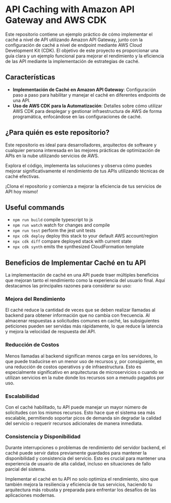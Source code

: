 
# API Caching with Amazon API Gateway and AWS CDK

Este repositorio contiene un ejemplo práctico de cómo implementar el caché a nivel de API utilizando Amazon API Gateway, junto con la configuración de caché a nivel de endpoint mediante AWS Cloud Development Kit (CDK). El objetivo de este proyecto es proporcionar una guía clara y un ejemplo funcional para mejorar el rendimiento y la eficiencia de las API mediante la implementación de estrategias de caché.

## Características

- **Implementación de Caché en Amazon API Gateway**: Configuración paso a paso para habilitar y manejar el caché en diferentes endpoints de una API.
- **Uso de AWS CDK para la Automatización**: Detalles sobre cómo utilizar AWS CDK para desplegar y gestionar infraestructura de AWS de forma programática, enfocándose en las configuraciones de caché.

## ¿Para quién es este repositorio?

Este repositorio es ideal para desarrolladores, arquitectos de software y cualquier persona interesada en las mejores prácticas de optimización de APIs en la nube utilizando servicios de AWS.

Explora el código, implementa las soluciones y observa cómo puedes mejorar significativamente el rendimiento de tus APIs utilizando técnicas de caché efectivas.

¡Clona el repositorio y comienza a mejorar la eficiencia de tus servicios de API hoy mismo!

## Useful commands

* `npm run build`   compile typescript to js
* `npm run watch`   watch for changes and compile
* `npm run test`    perform the jest unit tests
* `npx cdk deploy`  deploy this stack to your default AWS account/region
* `npx cdk diff`    compare deployed stack with current state
* `npx cdk synth`   emits the synthesized CloudFormation template

## Beneficios de Implementar Caché en tu API

La implementación de caché en una API puede traer múltiples beneficios que mejoran tanto el rendimiento como la experiencia del usuario final. Aquí destacamos las principales razones para considerar su uso:

### Mejora del Rendimiento
El caché reduce la cantidad de veces que se deben realizar llamadas al backend para obtener información que no cambia con frecuencia. Al almacenar respuestas a solicitudes comunes en caché, las subsiguientes peticiones pueden ser servidas más rápidamente, lo que reduce la latencia y mejora la velocidad de respuesta del API.

### Reducción de Costos
Menos llamadas al backend significan menos carga en los servidores, lo que puede traducirse en un menor uso de recursos y, por consiguiente, en una reducción de costos operativos y de infraestructura. Esto es especialmente significativo en arquitecturas de microservicios o cuando se utilizan servicios en la nube donde los recursos son a menudo pagados por uso.

### Escalabilidad
Con el caché habilitado, tu API puede manejar un mayor número de solicitudes con los mismos recursos. Esto hace que el sistema sea más escalable, permitiendo soportar picos de demanda sin degradar la calidad del servicio o requerir recursos adicionales de manera inmediata.

### Consistencia y Disponibilidad
Durante interrupciones o problemas de rendimiento del servidor backend, el caché puede servir datos previamente guardados para mantener la disponibilidad y consistencia del servicio. Esto es crucial para mantener una experiencia de usuario de alta calidad, incluso en situaciones de fallo parcial del sistema.

Implementar el caché en tu API no solo optimiza el rendimiento, sino que también mejora la resiliencia y eficiencia de tus servicios, haciendo tu arquitectura más robusta y preparada para enfrentar los desafíos de las aplicaciones modernas.

